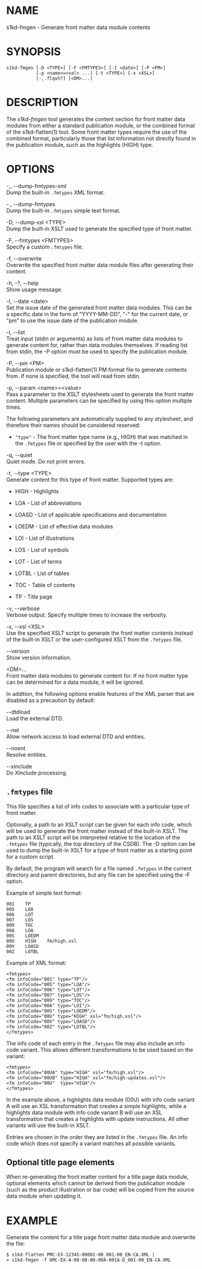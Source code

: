 NAME
====

s1kd-fmgen - Generate front matter data module contents

SYNOPSIS
========

    s1kd-fmgen [-D <TYPE>] [-F <FMTYPES>] [-I <date>] [-P <PM>]
               [-p <name>=<val> ...] [-t <TYPE>] [-x <XSL>]
               [-,.flqvh?] [<DM>...]

DESCRIPTION
===========

The *s1kd-fmgen* tool generates the content section for front matter
data modules from either a standard publication module, or the combined
format of the s1kd-flatten(1) tool. Some front matter types require the
use of the combined format, particularly those that list information not
directly found in the publication module, such as the highlights (HIGH)
type.

OPTIONS
=======

-,, --dump-fmtypes-xml  
Dump the built-in `.fmtypes` XML format.

-., --dump-fmtypes  
Dump the built-in `.fmtypes` simple text format.

-D, --dump-xsl &lt;TYPE&gt;  
Dump the built-in XSLT used to generate the specified type of front
matter.

-F, --fmtypes &lt;FMTYPES&gt;  
Specify a custom `.fmtypes` file.

-f, --overwrite  
Overwrite the specified front matter data module files after generating
their content.

-h, -?, --help  
Show usage message.

-I, --date &lt;date&gt;  
Set the issue date of the generated front matter data modules. This can
be a specific date in the form of "YYYY-MM-DD", "-" for the current
date, or "pm" to use the issue date of the publication module.

-l, --list  
Treat input (stdin or arguments) as lists of front matter data modules
to generate content for, rather than data modules themselves. If reading
list from stdin, the -P option must be used to specify the publication
module.

-P, --pm &lt;PM&gt;  
Publication module or s1kd-flatten(1) PM format file to generate
contents from. If none is specified, the tool will read from stdin.

-p, --param &lt;name&gt;=&lt;value&gt;  
Pass a parameter to the XSLT stylesheets used to generate the front
matter content. Multiple parameters can be specified by using this
option multiple times.

The following parameters are automatically supplied to any stylesheet,
and therefore their names should be considered reserved:

-   `"type"` - The front matter type name (e.g., HIGH) that was matched
    in the `.fmtypes` file or specified by the user with the -t option.

-q, --quiet  
Quiet mode. Do not print errors.

-t, --type &lt;TYPE&gt;  
Generate content for this type of front matter. Supported types are:

-   HIGH - Highlights

-   LOA - List of abbreviations

-   LOASD - List of applicable specifications and documentation

-   LOEDM - List of effective data modules

-   LOI - List of illustrations

-   LOS - List of symbols

-   LOT - List of terms

-   LOTBL - List of tables

-   TOC - Table of contents

-   TP - Title page

-v, --verbose  
Verbose output. Specify multiple times to increase the verbosity.

-x, --xsl &lt;XSL&gt;  
Use the specified XSLT script to generate the front matter contents
instead of the built-in XSLT or the user-configured XSLT from the
`.fmtypes` file.

--version  
Show version information.

&lt;DM&gt;...  
Front matter data modules to generate content for. If no front matter
type can be determined for a data module, it will be ignored.

In addition, the following options enable features of the XML parser
that are disabled as a precaution by default:

--dtdload  
Load the external DTD.

--net  
Allow network access to load external DTD and entities.

--noent  
Resolve entities.

--xinclude  
Do XInclude processing.

`.fmtypes` file
---------------

This file specifies a list of info codes to associate with a particular
type of front matter.

Optionally, a path to an XSLT script can be given for each info code,
which will be used to generate the front matter instead of the built-in
XSLT. The path to an XSLT script will be interpreted relative to the
location of the `.fmtypes` file (typically, the top directory of the
CSDB). The -D option can be used to dump the built-in XSLT for a type of
front matter as a starting point for a custom script.

By default, the program will search for a file named `.fmtypes` in the
current directory and parent directories, but any file can be specified
using the -F option.

Example of simple text format:

    001    TP
    005    LOA
    006    LOT
    007    LOS
    009    TOC
    00A    LOA
    00S    LOEDM
    00U    HIGH    fm/high.xsl
    00V    LOASD
    00Z    LOTBL

Example of XML format:

    <fmtypes>
    <fm infoCode="001" type="TP"/>
    <fm infoCode="005" type="LOA"/>
    <fm infoCode="006" type="LOT"/>
    <fm infoCode="007" type="LOS"/>
    <fm infoCode="009" type="TOC"/>
    <fm infoCode="00A" type="LOI"/>
    <fm infoCode="00S" type="LOEDM"/>
    <fm infoCode="00U" type="HIGH" xsl="fm/high.xsl"/>
    <fm infoCode="00V" type="LOASD"/>
    <fm infoCode="00Z" type="LOTBL"/>
    </fmtypes>

The info code of each entry in the `.fmtypes` file may also include an
info code variant. This allows different transformations to be used
based on the variant:

    <fmtypes>
    <fm infoCode="00UA" type="HIGH" xsl="fm/high.xsl"/>
    <fm infoCode="00UB" type="HIGH" xsl="fm/high-updates.xsl"/>
    <fm infoCode="00U"  type="HIGH"/>
    </fmtypes>

In the example above, a highlights data module (00U) with info code
variant A will use an XSL transformation that creates a simple
highlights, while a highlights data module with info code variant B will
use an XSL transformation that creates a highlights with update
instructions. All other variants will use the built-in XSLT.

Entries are chosen in the order they are listed in the `.fmtypes` file.
An info code which does not specify a variant matches all possible
variants.

Optional title page elements
----------------------------

When re-generating the front matter content for a title page data
module, optional elements which cannot be derived from the publication
module (such as the product illustration or bar code) will be copied
from the source data module when updating it.

EXAMPLE
=======

Generate the content for a title page front matter data module and
overwrite the file:

    $ s1kd-flatten PMC-EX-12345-00001-00_001-00_EN-CA.XML |
    > s1kd-fmgen -f DMC-EX-A-00-00-00-00A-001A-D_001-00_EN-CA.XML
